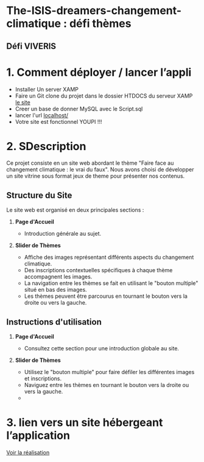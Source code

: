 # The-ISIS-dreamers-changement-climatique : défi thèmes

## Défi VIVERIS

# 1. Comment déployer / lancer l’appli

- Installer Un server XAMP
- Faire un Git clone du projet dans le dossier HTDOCS du serveur XAMP  [le site]( https://wordpress.org/)
- Creer un base de donner MySQL avec le Script.sql
- lancer l'url [localhost/](http://localhost/jeuxtheme/)
- Votre site est fonctionnel YOUPI !!!
  
# 2. SDescription

Ce projet consiste en un site web abordant le thème "Faire face au changement climatique : le vrai du faux". 
Nous avons choisi de développer un site vitrine sous format jeux de theme pour présenter nos contenus.

## Structure du Site

Le site web est organisé en deux principales sections :

1. **Page d'Accueil**
   - Introduction générale au sujet.

2. **Slider de Thèmes**
   - Affiche des images représentant différents aspects du changement climatique.
   - Des inscriptions contextuelles spécifiques à chaque thème accompagnent les images.
   - La navigation entre les thèmes se fait en utilisant le "bouton multiple" situé en bas des images.
   - Les thèmes peuvent être parcourus en tournant le bouton vers la droite ou vers la gauche.

## Instructions d'utilisation

1. **Page d'Accueil**
   - Consultez cette section pour une introduction globale au site.

2. **Slider de Thèmes**
   - Utilisez le "bouton multiple" pour faire défiler les différentes images et inscriptions.
   - Naviguez entre les thèmes en tournant le bouton vers la droite ou vers la gauche.
   - 
# 3. lien vers un site hébergeant l’application  

[Voir la réalisation ](https://nuitdelinfodreamers.alwaysdata.net/jeuxdetheme/)
